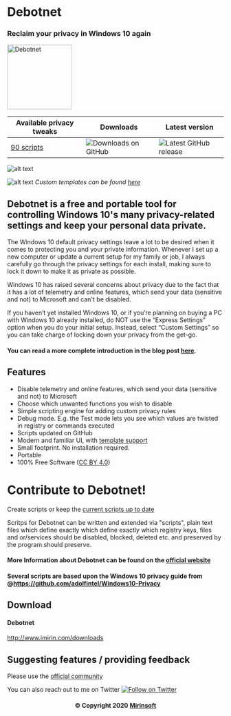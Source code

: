 <h1> Debotnet </h1>
<h3> Reclaim your privacy in Windows 10 again</h3>

<a href="https://github.com/Mirinsoft/Debotnet" target="_blank">
<img align="center" alt="Debotnet" src="https://github.com/Mirinsoft/Debotnet/raw/master/debotnet.png" width="150" height="150" />
</a>
 
| Available privacy tweaks | Downloads | Latest version |
| ------------ | ------- | ---- |
| [90 scripts](https://github.com/mirinsoft/debotnet/tree/master/scripts) |  <img alt="Downloads on GitHub" src="https://img.shields.io/github/downloads/Mirinsoft/debotnet/total.svg?style=flat-square" /> |  <img alt="Latest GitHub release" src="https://img.shields.io/github/release/mirinsoft/debotnet.svg" /> |

![alt text](https://www.mirinsoft.com/images/news/debotnet-intro.png)

![alt text](https://www.mirinsoft.com/images/news/debotnet-custom-ui.png)
*Custom templates can be found [here](https://github.com/Mirinsoft/Debotnet/tree/master/templates.md)*

## Debotnet is a free and portable tool for controlling Windows 10's many privacy-related settings and keep your personal data private.

The Windows 10 default privacy settings leave a lot to be desired when it comes to protecting you and your private information. Whenever I set up a new computer or update a current setup for my family or job, I always carefully go through the privacy settings for each install, making sure to lock it down to make it as private as possible.

Windows 10 has raised several concerns about privacy due to the fact that it has a lot of telemetry and online features, which send your data (sensitive and not) to Microsoft and can't be disabled.

If you haven’t yet installed Windows 10, or if you’re planning on buying a PC with Windows 10 already installed, do NOT use the “Express Settings” option when you do your initial setup. Instead, select “Custom Settings” so you can take charge of locking down your privacy from the get-go. 

#### You can read a more complete introduction in the blog post [here](https://www.mirinsoft.com/blog/news/60-take-charge-of-locking-down-your-privacy-with-debotnet).

Features
--------
* Disable telemetry and online features, which send your data (sensitive and not) to Microsoft
* Choose which unwanted functions you wish to disable
* Simple scripting engine for adding custom privacy rules
* Debug mode. E.g. the Test mode lets you see which values are twisted in registry or commands executed
* Scripts updated on GitHub
* Modern and familiar UI, with [template support](https://github.com/Mirinsoft/Roboget/blob/master/templates/templates.md)
* Small footprint. No installation required.
* Portable
* 100% Free Software ([CC BY 4.0](https://creativecommons.org/licenses/by/4.0/))

# Contribute to Debotnet!
Create scripts or keep the [current scripts up to date](https://github.com/Mirinsoft/Debotnet/blob/master/scripts/)

Scritps for Debotnet can be written and extended via "scripts", plain text files which define exactly which define exactly which registry keys, files and or/services should be disabled, blocked, deleted etc. and preserved by the program.should preserve.

#### More Information about Debotnet can be found on the [official website](https://www.imirin.com)
#### Several scripts are based upon the Windows 10 privacy guide from @https://github.com/adolfintel/Windows10-Privacy

## Download 

#### Debotnet
http://www.imirin.com/downloads

## Suggesting features / providing feedback
Please use the [official community](https://www.mirinsoft.com/community)

You can also reach out to me on Twitter <a href="https://twitter.com/Mirinsoft" target="_blank">
 <img alt="Follow on Twitter" src="https://img.shields.io/twitter/follow/Mirinsoft.svg?label=Follow" />
</a>

<h4 align="center">&copy Copyright 2020 <a href="https://www.mirinsoft.com" target="_blank">Mirinsoft</a></h4>

